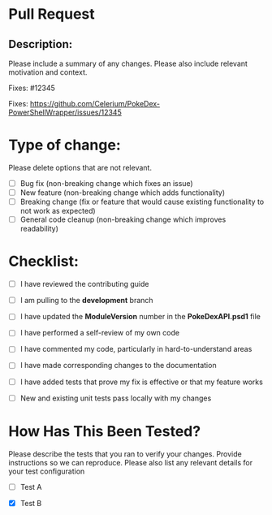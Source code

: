 # Pull Request

## Description:

Please include a summary of any changes. Please also include relevant motivation and context.

Fixes: #12345

Fixes: https://github.com/Celerium/PokeDex-PowerShellWrapper/issues/12345

# Type of change:

Please delete options that are not relevant.

- [ ] Bug fix (non-breaking change which fixes an issue)
- [ ] New feature (non-breaking change which adds functionality)
- [ ] Breaking change (fix or feature that would cause existing functionality to not work as expected)
- [ ] General code cleanup (non-breaking change which improves readability)

# Checklist:

- [ ] I have reviewed the contributing guide
- [ ] I am pulling to the **development** branch
- [ ] I have updated the **ModuleVersion** number in the **PokeDexAPI.psd1** file
- [ ] I have performed a self-review of my own code
- [ ] I have commented my code, particularly in hard-to-understand areas
- [ ] I have made corresponding changes to the documentation
- [ ] I have added tests that prove my fix is effective or that my feature works
- [ ] New and existing unit tests pass locally with my changes


# How Has This Been Tested?

Please describe the tests that you ran to verify your changes. Provide instructions so we can reproduce. Please also list any relevant details for your test configuration

- [ ] Test A
- [x] Test B

